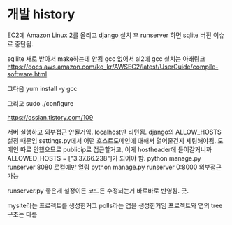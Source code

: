 # 개발 history

EC2에 Amazon Linux 2를 올리고 django 설치 후 runserver 하면 sqlite 버전 이슈로 중단됨.

sqllite 새로 받아서 make하는데 안됨
gcc 없어서
al2에 gcc 설치는 아래링크
https://docs.aws.amazon.com/ko_kr/AWSEC2/latest/UserGuide/compile-software.html

그다음 yum install -y gcc

그리고 sudo ./configure

https://ossian.tistory.com/109


서버 실행하고 외부접근 안될거임. localhost만 리턴됨.
django의 ALLOW_HOSTS 설정 때문임
settings.py에서 어떤 호스트도메인에 대해서 열어줄건지 세팅해야됨.
도메인 따로 안했으므로 publicip로 접근할거고, 이게 hostheader에 들어갈거니까
ALLOWED_HOSTS = ["3.37.66.238"]가 되어야 함.
python manage.py runserver 8080 로컬에만 열림
python manage.py runserver 0:8000 외부접근 가능


runserver.py 좋은게 설정이든 코드든 수정되는거 바로바로 반영됨. 굿.

mysite라는 프로젝트를 생성한거고
polls라는 앱을 생성한거임
프로젝트와 앱의 tree구조는 다름

 